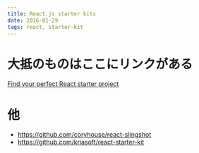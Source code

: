```yaml
---
title: React.js starter kits
date: 2016-01-29
tags: react, starter-kit
---
```


# 大抵のものはここにリンクがある

[Find your perfect React starter project](http://andrewhfarmer.com/starter-project/)

# 他

+ <https://github.com/coryhouse/react-slingshot>
+ <https://github.com/kriasoft/react-starter-kit>
